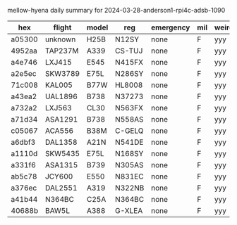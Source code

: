 mellow-hyena daily summary for 2024-03-28-anderson1-rpi4c-adsb-1090

|hex|flight|model|reg|emergency|mil|weirdo|
|--|--|--|--|--|--|--|
|a05300|unknown|H25B|N12SY|none|F|yyy|
|4952aa|TAP237M|A339|CS-TUJ|none|F|yyy|
|a4e746|LXJ415|E545|N415FX|none|F|yyy|
|a2e5ec|SKW3789|E75L|N286SY|none|F|yyy|
|71c008|KAL005|B77W|HL8008|none|F|yyy|
|a43ea2|UAL1896|B738|N37273|none|F|yyy|
|a732a2|LXJ563|CL30|N563FX|none|F|yyy|
|a71d34|ASA1291|B738|N558AS|none|F|yyy|
|c05067|ACA556|B38M|C-GELQ|none|F|yyy|
|a6dbf3|DAL1358|A21N|N541DE|none|F|yyy|
|a1110d|SKW5435|E75L|N168SY|none|F|yyy|
|a331f6|ASA1315|B739|N305AS|none|F|yyy|
|ab5c78|JCY600|E550|N831EC|none|F|yyy|
|a376ec|DAL2551|A319|N322NB|none|F|yyy|
|a41b44|N364BC|C25A|N364BC|none|F|yyy|
|40688b|BAW5L|A388|G-XLEA|none|F|yyy|
